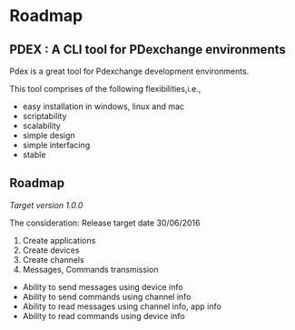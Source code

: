 # Roadmap

## PDEX : A CLI tool for PDexchange environments

Pdex is a great tool for Pdexchange development environments.

This tool comprises of the following flexibilities,i.e.,

- easy installation in windows, linux and mac
- scriptability
- scalability
- simple design
- simple interfacing
- stable

## Roadmap

*Target version 1.0.0*

The consideration: Release target date 30/06/2016


1. Create applications
1. Create devices
1. Create channels
1. Messages, Commands transmission
 * Ability to send messages using device info
 * Ability to send commands using channel info
 * Ability to read messages using channel info, app info
 * Ability to read commands using device info

